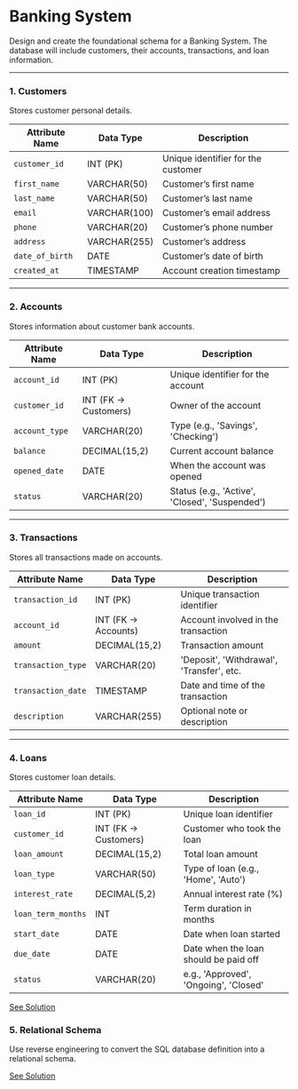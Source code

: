 # Banking System

Design and create the foundational schema for a Banking System. The database will include customers, their accounts, transactions, and loan information.

---

### 1. **Customers**

Stores customer personal details.

| Attribute Name  | Data Type    | Description                        |
| --------------- | ------------ | ---------------------------------- |
| `customer_id`   | INT (PK)     | Unique identifier for the customer |
| `first_name`    | VARCHAR(50)  | Customer’s first name              |
| `last_name`     | VARCHAR(50)  | Customer’s last name               |
| `email`         | VARCHAR(100) | Customer’s email address           |
| `phone`         | VARCHAR(20)  | Customer’s phone number            |
| `address`       | VARCHAR(255) | Customer’s address                 |
| `date_of_birth` | DATE         | Customer’s date of birth           |
| `created_at`    | TIMESTAMP    | Account creation timestamp         |

---

### 2. **Accounts**

Stores information about customer bank accounts.

| Attribute Name | Data Type            | Description                                    |
| -------------- | -------------------- | ---------------------------------------------- |
| `account_id`   | INT (PK)             | Unique identifier for the account              |
| `customer_id`  | INT (FK → Customers) | Owner of the account                           |
| `account_type` | VARCHAR(20)          | Type (e.g., 'Savings', 'Checking')             |
| `balance`      | DECIMAL(15,2)        | Current account balance                        |
| `opened_date`  | DATE                 | When the account was opened                    |
| `status`       | VARCHAR(20)          | Status (e.g., 'Active', 'Closed', 'Suspended') |

---

### 3. **Transactions**

Stores all transactions made on accounts.

| Attribute Name     | Data Type           | Description                               |
| ------------------ | ------------------- | ----------------------------------------- |
| `transaction_id`   | INT (PK)            | Unique transaction identifier             |
| `account_id`       | INT (FK → Accounts) | Account involved in the transaction       |
| `amount`           | DECIMAL(15,2)       | Transaction amount                        |
| `transaction_type` | VARCHAR(20)         | 'Deposit', 'Withdrawal', 'Transfer', etc. |
| `transaction_date` | TIMESTAMP           | Date and time of the transaction          |
| `description`      | VARCHAR(255)        | Optional note or description              |

---

### 4. **Loans**

Stores customer loan details.

| Attribute Name     | Data Type            | Description                           |
| ------------------ | -------------------- | ------------------------------------- |
| `loan_id`          | INT (PK)             | Unique loan identifier                |
| `customer_id`      | INT (FK → Customers) | Customer who took the loan            |
| `loan_amount`      | DECIMAL(15,2)        | Total loan amount                     |
| `loan_type`        | VARCHAR(50)          | Type of loan (e.g., 'Home', 'Auto')   |
| `interest_rate`    | DECIMAL(5,2)         | Annual interest rate (%)              |
| `loan_term_months` | INT                  | Term duration in months               |
| `start_date`       | DATE                 | Date when loan started                |
| `due_date`         | DATE                 | Date when the loan should be paid off |
| `status`           | VARCHAR(20)          | e.g., 'Approved', 'Ongoing', 'Closed' |

[See Solution](./bankingSystem.sql)

### 5. **Relational Schema**

Use reverse engineering to convert the SQL database definition into a relational schema.

[See Solution](./schema.png)